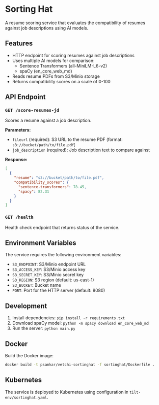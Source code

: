 # Sorting Hat

A resume scoring service that evaluates the compatibility of resumes against job descriptions using AI models.

## Features

- HTTP endpoint for scoring resumes against job descriptions
- Uses multiple AI models for comparison:
  - Sentence Transformers (all-MiniLM-L6-v2)
  - spaCy (en_core_web_md)
- Reads resume PDFs from S3/Minio storage
- Returns compatibility scores on a scale of 0-100

## API Endpoint

### `GET /score-resumes-jd`

Scores a resume against a job description.

**Parameters:**

- `fileurl` (required): S3 URL to the resume PDF (format: `s3://bucket/path/to/file.pdf`)
- `job_description` (required): Job description text to compare against

**Response:**

```json
[
  {
    "resume": "s3://bucket/path/to/file.pdf",
    "compatibility_scores": {
      "sentence-transformers": 78.45,
      "spacy": 82.31
    }
  }
]
```

### `GET /health`

Health check endpoint that returns status of the service.

## Environment Variables

The service requires the following environment variables:

- `S3_ENDPOINT`: S3/Minio endpoint URL
- `S3_ACCESS_KEY`: S3/Minio access key
- `S3_SECRET_KEY`: S3/Minio secret key
- `S3_REGION`: S3 region (default: us-east-1)
- `S3_BUCKET`: Bucket name
- `PORT`: Port for the HTTP server (default: 8080)

## Development

1. Install dependencies: `pip install -r requirements.txt`
2. Download spaCy model: `python -m spacy download en_core_web_md`
3. Run the server: `python main.py`

## Docker

Build the Docker image:

```bash
docker build -t psankar/vetchi-sortinghat -f sortinghat/Dockerfile .
```

## Kubernetes

The service is deployed to Kubernetes using configuration in `tilt-env/sortinghat.yaml`. 